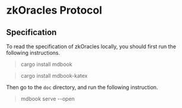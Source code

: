 # zkOracles Protocol

## Specification
To read the specification of zkOracles locally, you should first run the following instructions.
> cargo install mdbook

> cargo install mdbook-katex

Then go to the `doc` directory, and run the following instruction.
> mdbook serve --open